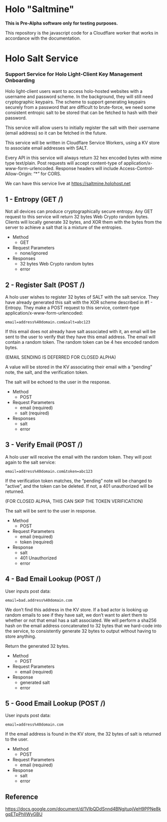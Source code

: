 # Holo "Saltmine"

**This is Pre-Alpha software only for testing purposes.**

This repository is the javascript code for a Cloudflare worker that works in accordance with the documentation.

# Holo Salt Service

### Support Service for Holo Light-Client Key Management Onboarding

Holo light-client users want to access holo-hosted websites with a username and password scheme. In the background, they will still need cryptographic keypairs. The scheme to support generating keypairs securely from a password that are difficult to brute-force, we need some consistent entropic salt to be stored that can be fetched to hash with their password.

This service will allow users to initially register the salt with their username (email address) so it can be fetched in the future.

This service will be written in Cloudflare Service Workers, using a KV store to associate email addresses with SALT.

Every API in this service will always return 32 hex encoded bytes with mime type text/plain. Post requests will accept content-type of application/x-www-form-urlencoded. Response headers will include Access-Control-Allow-Origin: “*” for CORS.

We can have this service live at https://saltmine.holohost.net

## 1 - Entropy (GET /)

Not all devices can produce cryptographically secure entropy. Any GET request to this service will return 32 bytes Web Crypto random bytes. Clients will locally generate 32 bytes, and XOR them with the bytes from the server to achieve a salt that is a mixture of the entropies.

* Method
  * GET
* Request Parameters
  * none/ignored
* Responses
  * 32 bytes Web Crypto random bytes
  * error

## 2 - Register Salt (POST /)

A holo user wishes to register 32 bytes of SALT with the salt service. They have already generated this salt with the XOR scheme described in #1  - Entropy. They make a POST request to this service, content-type application/x-www-form-urlencoded:

```email=address%40domain.com&salt=abc123```

If this email does not already have salt associated with it, an email will be sent to the user to verify that they have this email address. The email will contain a random token. The random token can be 4 hex encoded random bytes.

(EMAIL SENDING IS DEFERRED FOR CLOSED ALPHA)

A value will be stored in the KV associating their email with a “pending” note, the salt, and the verification token.
	
The salt will be echoed to the user in the response.

* Method
  * POST
* Request Parameters
  * email (required)
  * salt (required)
* Responses
  * salt
  * error


## 3 - Verify Email (POST /)

A holo user will receive the email with the random token. They will post again to the salt service:

```email=address%40domain.com&token=abc123```

If the verification token matches, the “pending” note will be changed to “active”, and the token can be deleted. If not, a 401 unauthorized will be returned.

(FOR CLOSED ALPHA, THIS CAN SKIP THE TOKEN VERIFICATION)

The salt will be sent to the user in response.

* Method
  * POST
* Request Parameters
  * email (required)
  * token (required)
* Response
  * salt
  * 401 Unauthorized
  * error


## 4 - Bad Email Lookup (POST /)

User inputs post data:

```email=bad.address%40domain.com```

We don’t find this address in the KV store. If a bad actor is looking up random emails to see if they have salt, we don’t want to alert them to whether or not that email has a salt associated. We will perform a sha256 hash on the email address concatenated to 32 bytes that we hard-code into the service, to consistently generate 32 bytes to output without having to store anything.

Return the generated 32 bytes.

* Method
  * POST
* Request Parameters
  * email (required)
* Response
  * generated salt
  * error


## 5 - Good Email Lookup (POST /)

User inputs post data:

```email=address%40domain.com```

If the email address is found in the KV store, the 32 bytes of salt is returned to the user.

* Method
  * POST
* Request Parameters
  * email (required)
* Response
  * salt
  * error

## Reference

https://docs.google.com/document/d/1VIbQDdSnnd4BNgjtupjVeH9PPNe8kgqETpPhIIWyGBU

